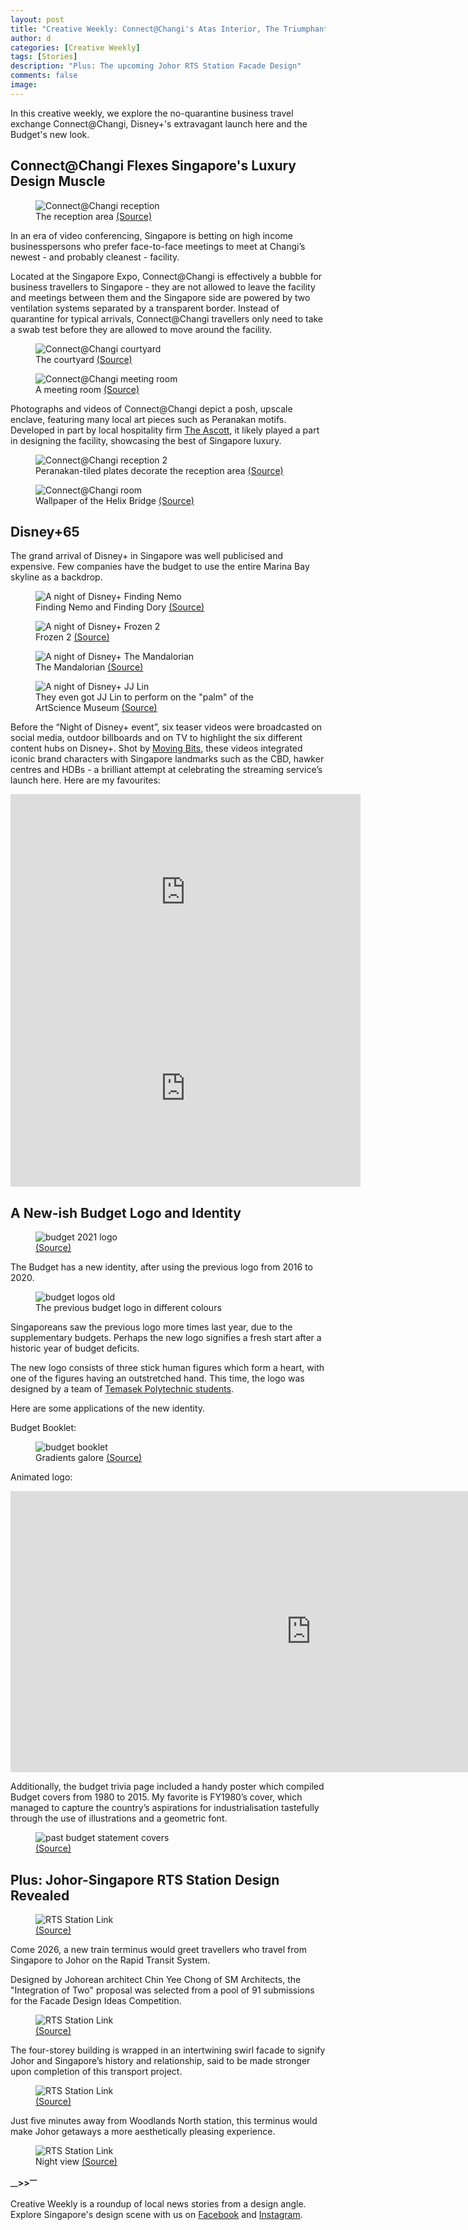 ```yaml
---
layout: post
title: "Creative Weekly: Connect@Changi's Atas Interior, The Triumphant Arrival of Disney+, A New Budget Identity"
author: d
categories: [Creative Weekly]
tags: [Stories]
description: "Plus: The upcoming Johor RTS Station Facade Design"
comments: false
image: 
---
```


In this creative weekly, we explore the no-quarantine business travel exchange Connect@Changi, Disney+'s extravagant launch here and the Budget's new look. 

<h2>Connect@Changi Flexes Singapore's Luxury Design Muscle</h2>

<figure>
<img src="https://i.imgur.com/nhNn0Wc.jpg" alt="Connect@Changi reception">
<figcaption>The reception area <a href="https://connectatchangi.sg/gallery" target="_blank">(Source)</a></figcaption>
</figure>

In an era of video conferencing, Singapore is betting on high income businesspersons who prefer face-to-face meetings to meet at Changi’s newest - and probably cleanest - facility. 

Located at the Singapore Expo, Connect@Changi is effectively a bubble for business travellers to Singapore - they are not allowed to leave the facility and meetings between them and the Singapore side are powered by two ventilation systems separated by a transparent border. Instead of quarantine for typical arrivals, Connect@Changi travellers only need to take a swab test before they are allowed to move around the facility. 

<figure>
<img src="https://i.imgur.com/GXfEV9j.jpg" alt="Connect@Changi courtyard">
<figcaption>The courtyard <a href="https://connectatchangi.sg/gallery" target="_blank">(Source)</a></figcaption>
</figure>

<figure>
<img src="https://i.imgur.com/zjNaX1R.jpg" alt="Connect@Changi meeting room">
<figcaption>A meeting room <a href="https://connectatchangi.sg/gallery" target="_blank">(Source)</a></figcaption>
</figure>

Photographs and videos of Connect@Changi depict a posh, upscale enclave, featuring many local art pieces such as Peranakan motifs. Developed in part by local hospitality firm <a href="https://www.the-ascott.com/en.html" target="_blank">The Ascott</a>, it likely played a part in designing the facility, showcasing the best of Singapore luxury.

<figure>
<img src="https://i.imgur.com/HNX2xed.jpg" alt="Connect@Changi reception 2">
<figcaption>Peranakan-tiled plates decorate the reception area <a href="https://connectatchangi.sg/gallery" target="_blank">(Source)</a></figcaption>
</figure>

<figure>
<img src="https://i.imgur.com/0ooKnnE.jpg" alt="Connect@Changi room">
<figcaption>Wallpaper of the Helix Bridge <a href="https://connectatchangi.sg/gallery" target="_blank">(Source)</a></figcaption>
</figure>

<h2>Disney+65</h2>
The grand arrival of Disney+ in Singapore was well publicised and expensive. Few companies have the budget to use the entire Marina Bay skyline as a backdrop. 

<figure>
<img src="https://i.imgur.com/5Da1fb6.png" alt="A night of Disney+ Finding Nemo">
<figcaption>Finding Nemo and Finding Dory <a href="https://www.facebook.com/watch/?v=3713818558707733" target="_blank">(Source)</a></figcaption>
</figure>

<figure>
<img src="https://i.imgur.com/UhjWCN7.png" alt="A night of Disney+ Frozen 2">
<figcaption>Frozen 2 <a href="https://www.facebook.com/watch/?v=3713818558707733" target="_blank">(Source)</a></figcaption>
</figure>

<figure>
<img src="https://i.imgur.com/GNZwykI.png" alt="A night of Disney+ The Mandalorian">
<figcaption>The Mandalorian <a href="https://www.facebook.com/watch/?v=3713818558707733" target="_blank">(Source)</a></figcaption>
</figure>

<figure>
<img src="https://i.imgur.com/IcSGowG.png" alt="A night of Disney+ JJ Lin">
<figcaption>They even got JJ Lin to perform on the "palm" of the ArtScience Museum <a href="https://www.facebook.com/watch/?v=3713818558707733" target="_blank">(Source)</a></figcaption>
</figure>

Before the “Night of Disney+ event”, six teaser videos were broadcasted on social media, outdoor billboards and on TV to highlight the six different content hubs on Disney+. Shot by <a href="http://movingbitsonline.com/" target="_blank">Moving Bits</a>, these videos integrated iconic brand characters with Singapore landmarks such as the CBD, hawker centres and HDBs - a brilliant attempt at celebrating the streaming service’s launch here. Here are my favourites:

<iframe src="https://www.facebook.com/plugins/video.php?height=314&href=https%3A%2F%2Fwww.facebook.com%2FDisneyPlusSG%2Fvideos%2F255729016118560%2F&show_text=false&width=560" width="560" height="314" style="border:none;overflow:hidden" scrolling="no" frameborder="0" allowfullscreen="true" allow="autoplay; clipboard-write; encrypted-media; picture-in-picture; web-share" allowFullScreen="true"></iframe>

<iframe src="https://www.facebook.com/plugins/video.php?height=314&href=https%3A%2F%2Fwww.facebook.com%2FDisneyPlusSG%2Fvideos%2F482957836058663%2F&show_text=false&width=560" width="560" height="314" style="border:none;overflow:hidden" scrolling="no" frameborder="0" allowfullscreen="true" allow="autoplay; clipboard-write; encrypted-media; picture-in-picture; web-share" allowFullScreen="true"></iframe>

<h2>A New-ish Budget Logo and Identity</h2>
<figure>
<img src="https://i.imgur.com/LKMIHmz.png" alt="budget 2021 logo">
<figcaption><a href="https://www.mof.gov.sg/singaporebudget/about-budget" target="_blank">(Source)</a></figcaption>
</figure>

The Budget has a new identity, after using the previous logo from 2016 to 2020. 

<figure>
<img src="https://i.imgur.com/83DY525.jpg" alt="budget logos old">
<figcaption>The previous budget logo in different colours</figcaption>
</figure>

Singaporeans saw the previous logo more times last year, due to the supplementary budgets. Perhaps the new logo signifies a fresh start after a historic year of budget deficits. 

The new logo consists of three stick human figures which form a heart, with one of the figures having an outstretched hand. This time, the logo was designed by a team of <a href="https://www.mof.gov.sg/singaporebudget/about-budget" target="_blank">Temasek Polytechnic students</a>.  

Here are some applications of the new identity.

Budget Booklet: 

<figure>
<img src="https://i.imgur.com/SZzcOYe.png" alt="budget booklet">
<figcaption>Gradients galore <a href="https://www.mof.gov.sg/singaporebudget/resources/budget-booklet/budget-booklet-english" target="_blank">(Source)</a></figcaption>
</figure>

Animated logo:
<div class="video-responsive"><iframe width="962" height="450" src="https://www.youtube.com/embed/ZTp3KvHyerM" frameborder="0" allow="accelerometer; autoplay; clipboard-write; encrypted-media; gyroscope; picture-in-picture" allowfullscreen></iframe></div>

Additionally, the budget trivia page included a handy poster which compiled Budget covers from 1980 to 2015. My favorite is FY1980’s cover, which managed to capture the country’s aspirations for industrialisation tastefully through the use of illustrations and a geometric font. 

<figure>
<img src="https://i.imgur.com/TAlbqld.jpg" alt="past budget statement covers">
<figcaption><a href="https://www.mof.gov.sg/singaporebudget/resources/did-you-know" target="_blank">(Source)</a></figcaption>
</figure>

<h2>Plus: Johor-Singapore RTS Station Design Revealed</h2>

<figure>
<img src="https://i.imgur.com/XRsQRdM.jpg" alt="RTS Station Link">
<figcaption><a href="https://www.facebook.com/MRTMalaysia/posts/4063728690325168" target="_blank">(Source)</a></figcaption>
</figure>

Come 2026, a new train terminus would greet travellers who travel from Singapore to Johor on the Rapid Transit System.  

Designed by Johorean architect Chin Yee Chong of SM Architects, the "Integration of Two" proposal was selected from a pool of 91 submissions for the Facade Design Ideas Competition. 

<figure>
<img src="https://i.imgur.com/lRNMwn4.jpg" alt="RTS Station Link">
<figcaption><a href="https://www.facebook.com/MRTMalaysia/posts/4063728690325168" target="_blank">(Source)</a></figcaption>
</figure>

The four-storey building is wrapped in an intertwining swirl facade to signify Johor and Singapore’s history and relationship, said to be made stronger upon completion of this transport project. 

<figure>
<img src="https://i.imgur.com/e7wkKAW.jpg" alt="RTS Station Link">
<figcaption><a href="https://www.facebook.com/MRTMalaysia/posts/4063728690325168" target="_blank">(Source)</a></figcaption>
</figure>

Just five minutes away from Woodlands North station, this terminus would make Johor getaways a more aesthetically pleasing experience.

<figure>
<img src="https://i.imgur.com/P1ufgtb.jpg" alt="RTS Station Link">
<figcaption>Night view <a href="https://www.facebook.com/MRTMalaysia/posts/4063728690325168" target="_blank">(Source)</a></figcaption>
</figure>

<strong><sub>—</sub>><sub></sub>><sup>—</sup></strong>

Creative Weekly is a roundup of local news stories from a design angle. Explore Singapore's design scene with us on <a href="https://www.facebook.com/designinsingapore/">Facebook</a> and <a href="https://www.instagram.com/designinsingapore/">Instagram</a>. 
